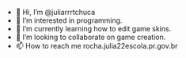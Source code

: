 - 👋 Hi, I’m @juliarrrtchuca
- 👀 I’m interested in programming.
- 🌱 I’m currently learning how to edit game skins.
- 💞️ I’m looking to collaborate on game creation.
- 📫 How to reach me rocha.julia22escola.pr.gov.br

<!---
juliarrrtchuca/juliarrrtchuca is a ✨ special ✨ repository because its `README.md` (this file) appears on your GitHub profile.
You can click the Preview link to take a look at your changes.
--->
